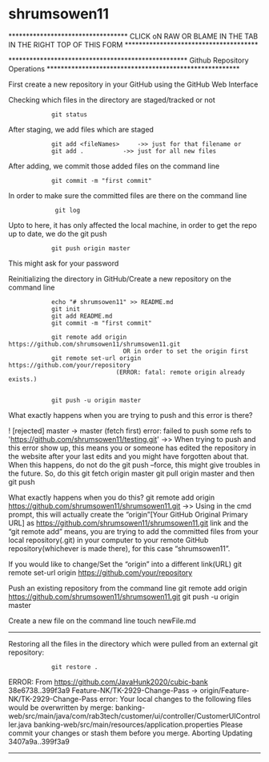 # shrumsowen11
********************************** CLICK oN RAW OR BLAME IN THE TAB IN THE RIGHT TOP OF THIS FORM **************************************

*************************************************** Github Repository Operations *******************************************************

First create a new repository in your GitHub using the GitHub Web Interface 


Checking which files in the directory are staged/tracked or not

                git status

After staging, we add files which are staged

                git add <fileNames>		->> just for that filename or
                git add .			->> just for all new files

After adding, we commit those added files on the command line

                git commit -m "first commit"

In order to make sure the committed files are there on the command line

                 git log

Upto to here, it has only affected the local machine, in order to get the repo up to date, we do the git push

                git push origin master

This might ask for your password




 
Reinitializing the directory in GitHub/Create a new repository on the command line

                echo "# shrumsowen11" >> README.md
                git init
                git add README.md
                git commit -m "first commit"

                git remote add origin https://github.com/shrumsowen11/shrumsowen11.git
		                            OR in order to set the origin first
                git remote set-url origin https://github.com/your/repository
	                              (ERROR: fatal: remote origin already exists.)


                git push -u origin master


What exactly happens when you are trying to push and this error is there?

! [rejected]        master -> master (fetch first)
error: failed to push some refs to 'https://github.com/shrumsowen11/testing.git'
->> When trying to push and this error show up, this means you or someone has edited the repository in the website after your last edits and you might have forgotten about that. When this happens, do not do the git push –force, this might give troubles in the future. So, do this
                git fetch origin master
                git pull origin master		                  and then 
                git push

What exactly happens when you do this?
                git remote add origin https://github.com/shrumsowen11/shrumsowen11.git
->> Using in the cmd prompt, this will actually create the “origin”[Your GitHub Original Primary URL] as https://github.com/shrumsowen11/shrumsowen11.git link and the “git remote add” means, you are trying to add the committed files from your local repository(.git) in your computer to your remote GitHub repository(whichever is made there), for this case “shrumsowen11”.

If you would like to change/Set the “origin” into a different link(URL)
                git remote set-url origin https://github.com/your/repository


Push an existing repository from the command line
                git remote add origin https://github.com/shrumsowen11/shrumsowen11.git
                git push -u origin master

Create a new file on the command line
                touch newFile.md


********************************************************************************************************************************************************************************************************************************************************************************

Restoring all the files in the directory which were pulled from an external git repository:

                git restore . 

ERROR:
From https://github.com/JavaHunk2020/cubic-bank
   38e6738..399f3a9  Feature-NK/TK-2929-Change-Pass -> origin/Feature-NK/TK-2929-Change-Pass
error: Your local changes to the following files would be overwritten by merge:
        banking-web/src/main/java/com/rab3tech/customer/ui/controller/CustomerUIController.java
        banking-web/src/main/resources/application.properties
Please commit your changes or stash them before you merge.
Aborting
Updating 3407a9a..399f3a9

********************************************************************************************************************************************************************************************************************************************************************************
